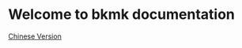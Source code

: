 Welcome to bkmk documentation
======================

 [Chinese Version](https://bkmk-doc.readthedocs.io/zh_CN/latest/)


